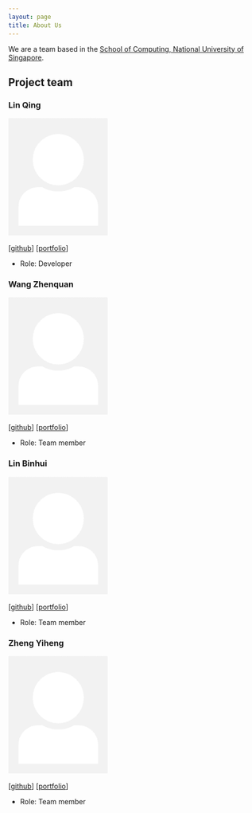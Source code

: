 ```yaml
---
layout: page
title: About Us
---
```


We are a team based in the [School of Computing, National University of Singapore](http://www.comp.nus.edu.sg).

## Project team

### Lin Qing

<img src="images/linqing42.png" width="200px">

[[github](https://github.com/linqing42/tp2)]
[[portfolio](team/linqing42.md)]

* Role: Developer

### Wang Zhenquan

<img src="images/impala36.png" width="200px">

[[github](http://github.com/impala36/tp2)]
[[portfolio](team/zhenquan.md)]

* Role: Team member

### Lin Binhui

<img src="images/binbinhui.png" width="200px">

[[github](http://github.com/binbinhui/tp2)]
[[portfolio](team/binhui.md)]

* Role: Team member

### Zheng Yiheng

<img src="images/yiheng0410.png" width="200px">

[[github](https://github.com/Yiheng0410/tp2)]
[[portfolio](team/yiheng.md)]

* Role: Team member
